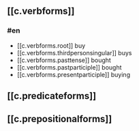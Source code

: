 
## [[c.verbforms]]

### #en

- [[c.verbforms.root]] buy
- [[c.verbforms.thirdpersonsingular]] buys
- [[c.verbforms.pasttense]] bought
- [[c.verbforms.pastparticiple]] bought
- [[c.verbforms.presentparticiple]] buying

## [[c.predicateforms]]

### 

## [[c.prepositionalforms]]

